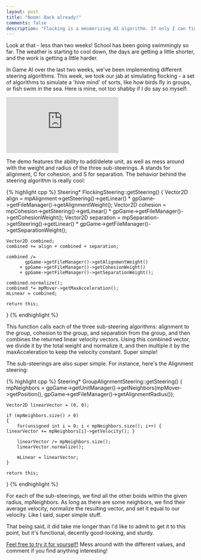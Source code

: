 ```yaml
---
layout: post
title: "Boom! Back already!"
comments: false
description: "Flocking is a mesmerizing AI algorithm. If only I can find a screensaver that utilizes it..."
---
```


Look at that - less than two weeks! School has been going swimmingly so far. The weather is starting to cool down, the days are getting a little shorter, and the work is getting a little harder.


In Game AI over the last two weeks, we've been implementing different steering algorithms. This week, we took our jab at simulating flocking - a set of algorithms to simulate a 'hive mind' of sorts, like how birds fly in groups, or fish swim in the sea. Here is mine, not too shabby if I do say so myself:


<iframe width=$video-width height=$video-height src="https://www.youtube.com/embed/SFF9pqgZRtY?rel=0" frameborder="0" allowfullscreen></iframe>


The demo features the ability to add/delete unit, as well as mess around with the weight and radius of the three sub-steerings. A stands for alignment, C for cohesion, and S for separation. The behavior behind the steering algorithm is really cool:

{% highlight cpp %}
Steering* FlockingSteering::getSteering()
{
	Vector2D align =
            mpAlignment->getSteering()->getLinear() * gpGame->getFileManager()->getAlignmentWeight();
	Vector2D cohesion =
            mpCohesion->getSteering()->getLinear() * gpGame->getFileManager()->getCohesionWeight();
	Vector2D separation =
            mpSeparation->getSteering()->getLinear() * gpGame->getFileManager()->getSeparationWeight();

    Vector2D combined;
	combined += align + combined + separation;

	combined /=
           gpGame->getFileManager()->getAlignmentWeight()
         + gpGame->getFileManager()->getCohesionWeight()
         + gpGame->getFileManager()->getSeparationWeight();

	combined.normalize();
	combined *= mpMover->getMaxAcceleration();
	mLinear = combined;

	return this;
}
{% endhighlight %}


This function calls each of the three sub-steering algorithms: alignment to the group, cohesion to the group, and separation from the group, and then combines the returned linear velocity vectors. Using this combined vector, we divide it by the total weight and normalize it, and then multiple it by the maxAcceleration to keep the velocity constant. Super simple!


The sub-steerings are also super simple. For instance, here's the Alignment steering:


{% highlight cpp %}
Steering* GroupAlignmentSteering::getSteering()
{
    mpNeighbors =
       gpGame->getUnitManager()->getNeighbors(mpMover->getPosition(), gpGame->getFileManager()->getAlignmentRadius());

    Vector2D linearVector = (0, 0);

    if (mpNeighbors.size() > 0)
    {
	    for(unsigned int i = 0; i < mpNeighbors.size(); i++) { linearVector += mpNeighbors[i]->getVelocity(); }

	    linearVector /= mpNeighbors.size();
	    linearVector.normalize();

	    mLinear = linearVector;
    }

    return this;
}
{% endhighlight %}




For each of the sub-steerings, we find all the other boids within the given radius, mpNeighbors. As long as there are some neighbors, we find their average velocity, normalize the resulting vector, and set it equal to our velocity. Like I said, super simple stuff.


That being said, it did take me longer than I'd like to admit to get it to this point, but it's functional, decently good-looking, and sturdy.

[Feel free to try it for yourself!](https://www.dropbox.com/s/k4z45sseapz3lgt/flocking.zip?dl=0) Mess around with the different values, and comment if you find anything interesting!
